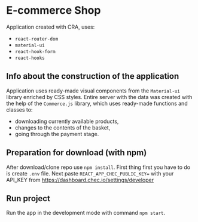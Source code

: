 # E-commerce Shop

Application created with CRA, uses:
- `react-router-dom`
- `material-ui`
- `react-hook-form`
- `react-hooks`

## Info about the construction of the application

Application uses ready-made visual components from the `Material-ui` library enriched by CSS styles.
Entire server with the data was created with the help of the `Commerce.js` library, 
which uses ready-made functions and classes to:
- downloading currently available products,
- changes to the contents of the basket,
- going through the payment stage.

## Preparation for download (with npm)

After download/clone repo use `npm install`.
First thing first you have to do is create `.env` file.
Next paste `REACT_APP_CHEC_PUBLIC_KEY=` with your API_KEY from https://dashboard.chec.io/settings/developer

## Run project

Run the app in the development mode with command `npm start`.
